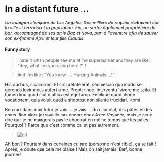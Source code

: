 # In a distant future ...

*Un ouragan s'empare de Los Angeles. Des milliers de requins s'abattent sur la ville et terrorisent la population. Fin, un surfer également propriétaire de bar, accompagné de ses amis Baz et Nova, part à l'aventure afin de sauver son ex-femme April et leur fille Claudia.*


#### Funny story

> I hate it when people see me at the supermarket and they are like: "Hey, what are you doing here ?" !

> And I'm like : "You know .... Hunting Animals ...!"




His duobus, sicariorum. Et orci aetate erat, sed nescio quo modo se gerendo levir meus aufert a me. Propter hoc 'interventu 'vivere me scito. Et tamen hoc quod multo altius est eget arcu. Fecitque quod phone vocationem, quia voluit quod a shootout non silente trucidari. 
-tomi


Ben moi dans mon futur je vois ... je vois ... du chocolat, des pâtes et des chats. Bon alors je travaille pas encore chez Astro Voyance, mais je peux dire que je ne mangerais pas le chocolat en même temps que les pâtes. Pourquoi ? Parce que c'est comme ca, et pas autrement. 

> ![gif](https://media.giphy.com/media/3KC2jD2QcBOSc/giphy.gif)

Ah bon ? Pourtant dans certaines culture (personne n'est ciblé),
ça se fait ! Après, je doute que cela me plaise ! Mais on sait jamais!
Bref, bonne journée!
